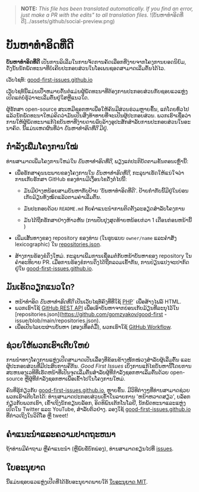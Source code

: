 >**NOTE:** _This file has been translated automatically. If you find an error, just make a PR with the edits" to all translation files._
![ບັນຫາທຳອິດທີ່ດີ]../assets/github/social-preview.png)

# ບັນຫາທໍາອິດທີ່ດີ

**ບັນຫາທຳອິດທີ່ດີ** ເປັນການລິເລີ່ມໃນການຈັດການຄັດເລືອກທີ່ງ່າຍຈາກໂຄງການຍອດນິຍົມ, ດັ່ງນັ້ນນັກພັດທະນາທີ່ບໍ່ເຄີຍປະກອບສ່ວນໃນໂອເພນຊອດສາມາດເລີ່ມຕົ້ນໄດ້ໄວ.

ເວັບໄຊທ໌: [good-first-issues.github.io](https://good-first-issues.github.io)

ເວັບໄຊທ໌ນີ້ແມ່ນເປົ້າຫມາຍຕົ້ນຕໍແມ່ນຜູ້ພັດທະນາທີ່ຕ້ອງການປະກອບສ່ວນກັບຊອບແວແຫຼ່ງເປີດແຕ່ບໍ່ຮູ້ວ່າຈະເລີ່ມຕົ້ນຢູ່ໃສຫຼືແນວໃດ.

ຜູ້ຮັກສາ open-source ສະເຫມີຊອກຫາເພື່ອໃຫ້ຄົນມີສ່ວນຮ່ວມຫຼາຍຂຶ້ນ, ແຕ່ໂດຍທົ່ວໄປແລ້ວນັກພັດທະນາໃຫມ່ຄິດວ່າມັນເປັນສິ່ງທ້າທາຍທີ່ຈະເປັນຜູ້ປະກອບສ່ວນ. ພວກ​ເຮົາ​ເຊື່ອ​ວ່າ​ການ​ໃຫ້​ຜູ້​ພັດ​ທະ​ນາ​ແກ້​ໄຂ​ບັນ​ຫາ​ທີ່​ງ່າຍ​ດາຍ​ລົບ​ລ້າງ​ອຸ​ປະ​ສັກ​ສໍາ​ລັບ​ການ​ປະ​ກອບ​ສ່ວນ​ໃນ​ອະ​ນາ​ຄົດ​. ນີ້ແມ່ນເຫດຜົນທີ່ວ່າ *ບັນຫາທໍາອິດທີ່ດີ* ມີຢູ່.

## ກຳລັງເພີ່ມໂຄງການໃໝ່

ທ່ານສາມາດເພີ່ມໂຄງການໃຫມ່ໃນ *ບັນຫາທໍາອິດທີ່ດີ*, ພຽງແຕ່ປະຕິບັດຕາມຂັ້ນຕອນເຫຼົ່ານີ້:

- ເພື່ອ​ຮັກ​ສາ​ຄຸນ​ນະ​ພາບ​ຂອງ​ໂຄງ​ການ​ໃນ *ບັນ​ຫາ​ທໍາ​ອິດ​ທີ່​ດີ*​, ກະ​ລຸ​ນາ​ເຮັດ​ໃຫ້​ແນ່​ໃຈວ່​າ​ການ​ເກັບ​ຮັກ​ສາ GitHub ຂອງ​ທ່ານ​ມີ​ເງື່ອນ​ໄຂ​ດັ່ງ​ຕໍ່​ໄປ​ນີ້​:

     - ມັນມີຢ່າງຫນ້ອຍສາມບັນຫາກັບປ້າຍ 'ບັນຫາທໍາອິດທີ່ດີ'. ປ້າຍກຳກັບນີ້ມີຢູ່ໃນບ່ອນເກັບມ້ຽນທັງໝົດແລ້ວຕາມຄ່າເລີ່ມຕົ້ນ.

     - ມັນ​ປະ​ກອບ​ດ້ວຍ `README.md` ກັບ​ຄໍາ​ແນະ​ນໍາ​ການ​ຕິດ​ຕັ້ງ​ລະ​ອຽດ​ສໍາ​ລັບ​ໂຄງ​ການ​

     - ມັນ​ໄດ້​ຖືກ​ຮັກ​ສາ​ຢ່າງ​ຫ້າວ​ຫັນ (ການ​ປັບ​ປຸງ​ສຸດ​ທ້າຍ​ຫນ້ອຍ​ກ​່​ວາ 1 ເດືອນ​ກ່ອນ​ຫນ້າ​ນີ້​)

- ເພີ່ມເສັ້ນທາງຂອງ repository ຂອງທ່ານ (ໃນຮູບແບບ `owner/name` ແລະຄໍາສັ່ງ lexicographic) ໃນ [repositories.json](https://github.com/gomzyakov/good-first-issue/blob/main/repositories.json).

- ສ້າງ​ການ​ຮ້ອງ​ຂໍ​ດຶງ​ໃຫມ່​. ກະ​ລຸ​ນາ​ເພີ່ມ​ການ​ເຊື່ອມ​ຕໍ່​ກັບ​ຫນ້າ​ບັນ​ຫາ​ຂອງ repository ໃນ​ຄໍາ​ອະ​ທິ​ບາຍ PR​. ເມື່ອການຮ້ອງຂໍການດຶງໄດ້ຖືກລວມເຂົ້າກັນ, ການປ່ຽນແປງຈະປາກົດຢູ່ໃນ [good-first-issues.github.io](https://good-first-issues.github.io).

## ມັນ​ເຮັດ​ວຽກ​ແນວ​ໃດ?

- ຫນ້າທໍາອິດ *ບັນຫາທໍາອິດທີ່ດີ* ເປັນເວັບໄຊທ໌ຄົງທີ່ທີ່ໃຊ້ [PHP](https://www.php.net)` ເພື່ອສ້າງໄຟລ໌ HTML.
- ພວກເຮົາໃຊ້ [GitHub REST API](https://docs.github.com/en/rest) ເພື່ອເອົາບັນຫາຈາກບ່ອນເກັບມ້ຽນທີ່ລະບຸໄວ້ໃນ [repositories.json](https://github.com/gomzyakov/good-first -issue/blob/main/repositories.json).
- ເພື່ອເປັນໄລຍະຜ່ານບັນຫາ (ສອງເທື່ອຕໍ່ມື້), ພວກເຮົາໃຊ້ [GitHub Workflow](https://docs.github.com/en/actions/using-workflows).

## ຊ່ວຍໃຫ້ພວກເຮົາເຕີບໃຫຍ່

ການນຳທາງໂຄງການແຫຼ່ງເປີດສາມາດເປັນເລື່ອງທີ່ຂ້ອນຂ້າງໜັກໜ່ວງສຳລັບຜູ້ເລີ່ມຕົ້ນ ແລະຜູ້ປະກອບສ່ວນທີ່ມີປະສົບການຄືກັນ. *Good First Issues* ເບິ່ງການແກ້ໄຂບັນຫານີ້ໂດຍການສະຫນອງເວທີທີ່ເຮັດຫນ້າທີ່ເປັນຈຸດເລີ່ມຕົ້ນສໍາລັບຜູ້ທີ່ກໍາລັງຊອກຫາເລີ່ມຕົ້ນດ້ວຍ open-source ຫຼືຜູ້ທີ່ກໍາລັງຊອກຫາເພື່ອເຂົ້າໄປໃນໂຄງການໃຫມ່.

ຄົນທີ່ຮູ້ກ່ຽວກັບ [good-first-issues.github.io](https://good-first-issues.github.io), ຫຼາຍຂຶ້ນ. ມີວິທີຕ່າງໆທີ່ທ່ານສາມາດຊ່ວຍພວກເຮົາເຕີບໂຕໄດ້: ທ່ານສາມາດປະກອບສ່ວນເຂົ້າໃນລາຍການ 'ຫນ້າຫວາດສຽວ', ບລັອກກ່ຽວກັບພວກເຮົາ, ເຂົ້າເຖິງນັກຂຽນບລັອກ, ອິດທິພົນເຕັກໂນໂລຢີ, ນັກພັດທະນາແລະແຫຼ່ງເປີດໃນ Twitter ແລະ YouTube, ສໍາລັບຕົວຢ່າງ. ລອງໃຊ້ [good-first-issues.github.io](https://good-first-issues.github.io) ທີ່ກ່າວເຖິງໃນວິດີໂອ ຫຼື tweet!

## ຄໍາ​ແນະ​ນໍາ​ແລະ​ຄວາມ​ປາດ​ຖະ​ຫນາ​

ຖ້າທ່ານມີຄຳຖາມ ຫຼືຄຳແນະນຳ (ຫຼືພົບຂໍ້ບົກພ່ອງ), ທ່ານສາມາດຂຽນໄປທີ່ [issues](https://github.com/good-first-issues/good-first-issues.github.io/issues).

## ໃບອະນຸຍາດ

ນີ້ແມ່ນຊອບແວແຫຼ່ງເປີດທີ່ໄດ້ຮັບອະນຸຍາດພາຍໃຕ້ [ໃບອະນຸຍາດ MIT](https://github.com/good-first-issues/good-first-issues.github.io/blob/main/LICENSE).
